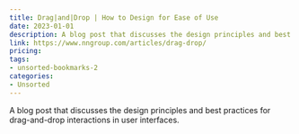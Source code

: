 ```yaml
---
title: Drag|and|Drop | How to Design for Ease of Use
date: 2023-01-01
description: A blog post that discusses the design principles and best practices for drag-and-drop interactions in user interfaces.
link: https://www.nngroup.com/articles/drag-drop/
pricing: 
tags: 
- unsorted-bookmarks-2 
categories: 
- Unsorted 
---
```


A blog post that discusses the design principles and best practices for drag-and-drop interactions in user interfaces.